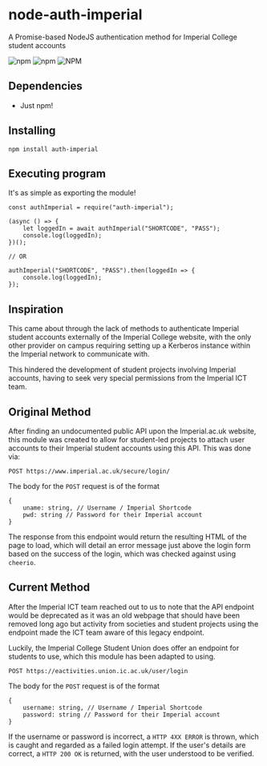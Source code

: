# node-auth-imperial

A Promise-based NodeJS authentication method for Imperial College student accounts

![npm](https://img.shields.io/npm/v/auth-imperial)
![npm](https://img.shields.io/npm/dw/auth-imperial)
![NPM](https://img.shields.io/npm/l/auth-imperial)


## Dependencies

* Just npm!

## Installing

```
npm install auth-imperial
```

## Executing program

It's as simple as exporting the module!
```
const authImperial = require("auth-imperial");

(async () => {
    let loggedIn = await authImperial("SHORTCODE", "PASS");
    console.log(loggedIn);
})();

// OR

authImperial("SHORTCODE", "PASS").then(loggedIn => {
    console.log(loggedIn);
});
```


## Inspiration

This came about through the lack of methods to authenticate Imperial student accounts externally of the Imperial College website, with the only other provider on campus requiring setting up a Kerberos instance within the Imperial network to communicate with.

This hindered the development of student projects involving Imperial accounts, having to seek very special permissions from the Imperial ICT team.

## Original Method 

After finding an undocumented public API upon the Imperial.ac.uk website, this module was created to allow for student-led projects to attach user accounts to their Imperial student accounts using this API. This was done via:

    POST https://www.imperial.ac.uk/secure/login/

The body for the `POST` request is of the format

    {
        uname: string, // Username / Imperial Shortcode
        pwd: string // Password for their Imperial account
    }

The response from this endpoint would return the resulting HTML of the page to load, which will detail an error message just above the login form based on the success of the login, which was checked against using `cheerio`.

## Current Method

After the Imperial ICT team reached out to us to note that the API endpoint would be deprecated as it was an old webpage that should have been removed long ago but activity from societies and student projects using the endpoint made the ICT team aware of this legacy endpoint.

Luckily, the Imperial College Student Union does offer an endpoint for students to use, which this module has been adapted to using.

    POST https://eactivities.union.ic.ac.uk/user/login

The body for the `POST` request is of the format

    {
        username: string, // Username / Imperial Shortcode
        password: string // Password for their Imperial account
    }

If the username or password is incorrect, a `HTTP 4XX ERROR` is thrown, which is caught and regarded as a failed login attempt. If the user's details are correct, a `HTTP 200 OK` is returned, with the user understood to be verified.